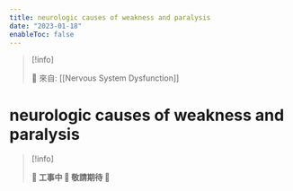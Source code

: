 ```yaml
---
title: neurologic causes of weakness and paralysis
date: "2023-01-18"
enableToc: false
---
```


> [!info]
>
> 🌱 來自: [[Nervous System Dysfunction]]

# neurologic causes of weakness and paralysis

> [!info]
>
> **👷 工事中 🌱 敬請期待 🚧**


